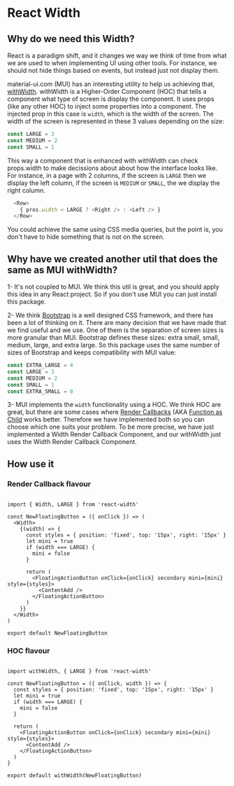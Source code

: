 # React Width

## Why do we need this Width?

React is a paradigm shift, and it changes we way we think of time from what we are used to when implementing UI using other tools. For instance, we should not hide things based on events, but instead just not display them.

material-ui.com (MUI) has an interesting utility to help us achieving that, [withWidth](https://github.com/callemall/material-ui/blob/master/src/utils/withWidth.js). withWidth is a Higher-Order Component (HOC) that tells a component what type of screen is display the component. It uses props (like any other HOC) to inject some properties into a component. The injected prop in this case is `width`, which is the width of the screen. The width of the screen is represented in these 3 values depending on the size:

```javascript
const LARGE = 3
const MEDIUM = 2
const SMALL = 1
```

This way a component that is enhanced with withWidth can check props.width to make decissions about about how the interface looks like. For instance, in a page with 2 columns, if the screen is `LARGE` then we display the left column, if the screen is `MEDIUM` or `SMALL`, the we display the right column.

```javascript
  <Row>
    { pros.width < LARGE ? <Right /> : <Left /> }
  </Row>
```

You could achieve the same using CSS media queries, but the point is, you don't have to hide something that is not on the screen.


## Why have we created another util that does the same as MUI withWidth?

1- It's not coupled to MUI. We think this util is great, and you should apply this idea in any React project. So if you don't use MUI you can just install this package.

2- We think [Bootstrap](http://getbootstrap.com/) is a well designed CSS framework, and there has been a lot of thinking on it. There are many decision that we have made that we find useful and we use. One of them is the separation of screen sizes is more granular than MUI. Bootstrap defines these sizes: extra small, small, medium, large, and extra large. So this package uses the same number of sizes of Bootstrap and keeps compatibility with MUI value:

```javascript
const EXTRA_LARGE = 4
const LARGE = 3
const MEDIUM = 2
const SMALL = 1
const EXTRA_SMALL = 0
```

3- MUI implements the `width` functionality using a HOC. We think HOC are great, but there are some cases where [Render Callbacks](http://reactpatterns.com/#render-callback) (AKA [Function as Child](https://medium.com/merrickchristensen/function-as-child-components-5f3920a9ace9) works better. Therefore we have implemented both so you can choose which one suits your problem. To be more precise, we have just implemented a Width Render Callback Component, and our withWidth just uses the Width Render Callback Component.

## How use it

### Render Callback flavour

```react

import { Width, LARGE } from 'react-width'

const NewFloatingButton = ({ onClick }) => (
  <Width>
    {(width) => {
      const styles = { position: 'fixed', top: '15px', right: '15px' }
      let mini = true
      if (width === LARGE) {
        mini = false
      }

      return (
        <FloatingActionButton onClick={onClick} secondary mini={mini} style={styles}>
          <ContentAdd />
        </FloatingActionButton>
      )
    }}
  </Width>
)

export default NewFloatingButton

```

### HOC flavour

```react

import withWidth, { LARGE } from 'react-width'

const NewFloatingButton = ({ onClick, width }) => {
  const styles = { position: 'fixed', top: '15px', right: '15px' }
  let mini = true
  if (width === LARGE) {
    mini = false
  }

  return (
    <FloatingActionButton onClick={onClick} secondary mini={mini} style={styles}>
      <ContentAdd />
    </FloatingActionButton>
  )
}

export default withWidth(NewFloatingButton)

```
